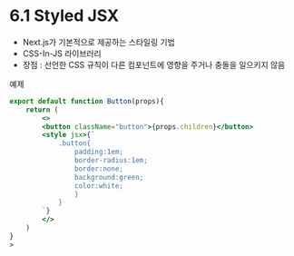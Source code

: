 # 6.1 Styled JSX

- Next.js가 기본적으로 제공하는 스타일링 기법
- CSS-In-JS 라이브러리
- 장점 : 선언한 CSS 규칙이 다른 컴포넌트에 영향을 주거나 충돌을 일으키지 않음

예제

```jsx
export default function Button(props){
    return (
        <>
        <button className="button">{props.children}</button>
        <style jsx>{`
            .button{
                padding:1em;
                border-radius:1em;
                border:none;
                background:green;
                color:white;
                }
            }
        `}
        </>
    )
}
>
```

> <style jsx global>을 사용함으로써 전역css에 적용도 가능하다

# 6.2 CSS Module

1. CSS-in-js 단점

- Css-in-js는 문법 하이라이팅 , 자동완성 린팅등의 기능을 제공하지 않아 불편하고 컴파일 타임에 CSS로 변환되어서 느리며 , 코드내에 CSS에 대한 의존성이 커져 어플리케이션 번들사이즈가 커진다.

- 또한 CSS-in-JS는 리액트 하이드레이션이 끝나면 CSS규칙을 다시 생성하여 실행시점에 부하가 생겨 웹 어플리케이션이 느려진다.

> 반면 CSS 모듈을 통해 CSS 클래스를 만들며 실행 시간 동안 성능부하 없이 리액트 컴포넌트에서 CSS 클래스를 불러올수있음

2. CSS 모듈 장점

- CSS 모듈의 클래스들은 컴포넌트 스코프를 가져서 다른 컴포넌트의 클래스와 충돌될 우려가없음
- PHP,루비,자바 , 템플릿 엔진에서도 사용이 가능해서 지원되는 범위가 많다
- Can I use에서 가져온 값을 이용해서 CSS 규칙에 벤더별 접두사를 붙여준다.
- PostCSS 컴파일로 IE11과 같이 오래된 브라우저에서도 사용할수있도록 해준다.

# 6.3 SASS

- 가장 널리 사용되는 CSS 전처리기이며 Styled JSX나 CSS모듈 Next.js에서 기본적으로 지원

# 결론

- Styled JSX 역시 서버 측에서 첫 렌더링되고 난 뒤 리액트 하이드레이션이 끝나면 클라이언트 측에서 만든 CSS를 다시렌더링해야하므로 어플리케이션 실행 시점에 부하가 걸린다.
